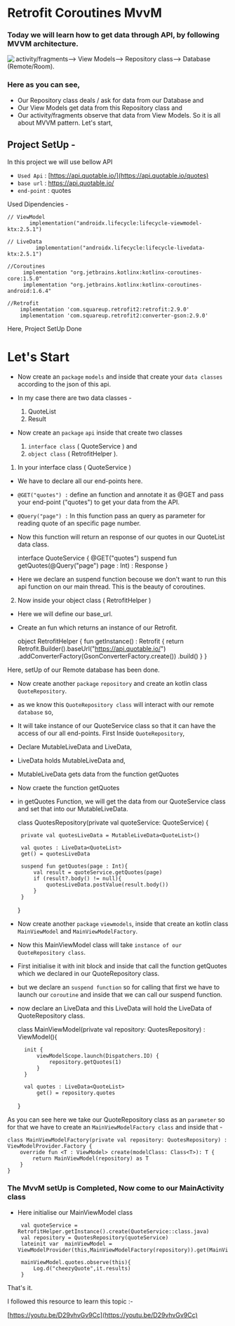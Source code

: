 # Retrofit Coroutines MvvM

### Today we will learn how to get data through API, by following MVVM architecture.

<img align="left" src="https://miro.medium.com/v2/resize:fit:1400/1*BqFy9rd2_hCtOeHgUY72gg.png">

activity/fragments--> View Models--> Repository class--> Database (Remote/Room).

### Here as you can see, 
 - Our Repository class deals / ask for data from our Database and 
 - Our View Models get data from this Repository class and
 - Our activity/fragments observe that data from View Models.
So it is all about MVVM pattern. Let's start,

## Project SetUp - 

In this project we will use bellow API
- `Used Api` : [https://api.quotable.io/](https://api.quotable.io/quotes)  
- `base url` : https://api.quotable.io/
- `end-point` : quotes

Used Dipendencies - 

    // ViewModel
           implementation("androidx.lifecycle:lifecycle-viewmodel-ktx:2.5.1")
    
    // LiveData
             implementation("androidx.lifecycle:lifecycle-livedata-ktx:2.5.1")

    //Coroutines   
         implementation "org.jetbrains.kotlinx:kotlinx-coroutines-core:1.5.0"
         implementation "org.jetbrains.kotlinx:kotlinx-coroutines-android:1.6.4"

    //Retrofit  
        implementation 'com.squareup.retrofit2:retrofit:2.9.0'
        implementation 'com.squareup.retrofit2:converter-gson:2.9.0'

Here, Project SetUp Done

# Let's Start

 - Now create an `package` `models` and inside that create your `data classes` according to the json of this api.
 - In my case there are two data classes -
   1. QuoteList
   2. Result

 - Now create an `package` `api` inside that create two classes
   1. `interface class` ( QuoteService ) and
   2. `object class` ( RetrofitHelper ).

1. In your interface class ( QuoteService )

  - We have to declare all our end-points here.
  - `@GET("quotes") :` define an function and annotate it as @GET and pass your end-point ("quotes") to get your data from the API.
  - `@Query("page") :` In this function pass an query as parameter for reading quote of an specific page number. 
  -  Now this function will return an response of our quotes in our QuoteList data class.

       interface QuoteService {
            @GET("quotes")
            suspend fun getQuotes(@Query("page") page : Int) : Response<QuoteList>
        }

  - Here we declare an suspend function becouse we don't want to run this api function on our main thread. This is the beauty of coroutines.
    
2. Now inside your object class ( RetrofitHelper )

 - Here we will define our base_url.
 - Create an fun which returns an instance of our Retrofit.

      object RetrofitHelper {
            fun getInstance() : Retrofit {
                return Retrofit.Builder().baseUrl("https://api.quotable.io/")
                        .addConverterFactory(GsonConverterFactory.create())
                        .build()
            }
      } 

Here, setUp of our Remote database has been done.
    
 - Now create another `package` `repository` and create an kotlin class `QuoteRepository`.

 - as we know this `QuoteRepository class` will interact with our remote `database` so,
 - It will take instance of our QuoteService class so that it can have the access of our all end-points.
First Inside `QuoteRepository`,
 - Declare MutableLiveData and LiveData,
 - LiveData holds MutableLiveData and,
 - MutableLiveData gets data from the function getQuotes
 - Now craete the function getQuotes
 - in getQuotes Function, we will get the data from our QuoteService class and set that into our MutableLiveData.

    class QuotesRepository(private val quoteService: QuoteService) {

        private val quotesLiveData = MutableLiveData<QuoteList>()

        val quotes : LiveData<QuoteList>
        get() = quotesLiveData

        suspend fun getQuotes(page : Int){
            val result = quoteService.getQuotes(page)
            if (result?.body() != null){
                quotesLiveData.postValue(result.body())
            }
        }
    }

- Now create another `package` `viewmodels`, inside that create an kotlin class `MainViewModel` and `MainViewModelFactory`.

- Now this MainViewModel class will take `instance of our QuoteRepository class`.
- First initialise it with init block and inside that call the function getQuotes which we declared in our QuoteRepository class.
- but we declare an `suspend function` so for calling that first we have to launch our `coroutine` and inside that we can call our suspend function.
- now declare an LiveData and this LiveData will hold the LiveData of QuoteRepository class. 

    class MainViewModel(private val repository: QuotesRepository) : ViewModel(){

        init {
            viewModelScope.launch(Dispatchers.IO) {
                repository.getQuotes(1)
            }
        }

        val quotes : LiveData<QuoteList>
            get() = repository.quotes
    }

As you can see here we take our QuoteRepository class as an `parameter` so for that we have to create an `MainViewModelFactory class` and inside that -

    class MainViewModelFactory(private val repository: QuotesRepository) : ViewModelProvider.Factory {
        override fun <T : ViewModel> create(modelClass: Class<T>): T {
            return MainViewModel(repository) as T
        }
    }

### The MvvM setUp is Completed, Now come to our MainActivity class

 - Here initialise our MainViewModel class

        val quoteService = RetrofitHelper.getInstance().create(QuoteService::class.java)
        val repository = QuotesRepository(quoteService)
        lateinit var  mainViewModel = ViewModelProvider(this,MainViewModelFactory(repository)).get(MainViewModel::class.java)

        mainViewModel.quotes.observe(this){
            Log.d("cheezyQuote",it.results)
        }

That's it.

I followed this resource to learn this topic :-

[https://youtu.be/D29vhvGv9Cc](https://youtu.be/D29vhvGv9Cc)
    
